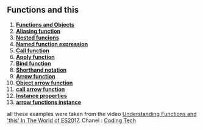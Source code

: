 ## Functions and this
1. [**Functions and Objects**](1_functions_and_objects.js)<br/>
2. [**Aliasing function**](2_aliasing_function.js)<br/>
3. [**Nested funcions**](3_Nested_funcions.js)<br/>
4. [**Named function expression**](4_Named_function_expression.js)<br/>
5. [**Call function**](5_call_function.js)<br/>
6. [**Apply function**](6_apply_function.js)<br/>
7. [**Bind function**](7_bind_function.js)<br/>
8. [**Shorthand notation**](8_shorthand_notation.js)<br/>
9. [**Arrow function**](9_Arrow_function.js)<br/>
10. [**Object arrow function**](10_Object_arrow_function.js)<br/>
11. [**call arrow function**](11_call_arrow_function.js)<br/>
12. [**Instance properties**](12_instance_properties.js)<br/>
13. [**arrow functions instance**](13_arrow_functions_instance.js)<br/>


all these examples were taken from the video [Understanding Functions and 'this' In The World of ES2017](https://www.youtube.com/watch?v=AOSYY1_np_4). Chanel : [Coding Tech ](https://www.youtube.com/channel/UCtxCXg-UvSnTKPOzLH4wJaQ)